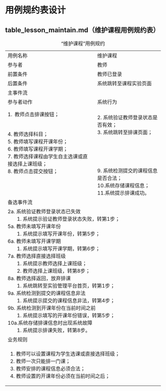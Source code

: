 # 用例规约表设计

## table_lesson_maintain.md（维护课程用例规约表）

<table>
    <caption>“维护课程”用例规约</caption>
    <tr>
        <td>用例名称</td>
        <td>维护课程</td>
    </tr>
    <tr>
        <td>参与者</td>
        <td>教师</td>
    </tr>
    <tr>
        <td>前置条件</td>
        <td>教师已登录</td>
    </tr>
    <tr>
        <td>后置条件</td>
        <td>系统跳转至课程实验页面</td>
    </tr>
    <tr>
        <td colspan="2">主事件流</td>
    </tr>
    <tr>
        <td>参与者动作</td>
        <td>系统行为</td>
    </tr>
    <tr>
        <td>
            1. 教师点击排课按钮；<br><br><br>
            4. 教师选择科目；<br>
            5. 教师填写课程开课年份；<br>
            6. 教师填写课程开课学期；<br>
            7. 教师选择课程由学生自主选课或直接选择上课班级；<br>
            8. 教师点击提交按钮；<br><br><br><br>
        </td>
        <td>
            <br>
            2. 系统验证教师登录状态是否有效；<br>
            3. 系统跳转至排课页面；<br><br><br><br><br><br>
            9. 系统检测提交的课程信息是否合法；<br>
            10.系统存储课程信息；<br>
            11.系统提示排课成功。
        </td>
    </tr>
    <tr>
        <td colspan="2">备选事件流</td>
    </tr>
    <tr>
        <td colspan="2">
            2a. 系统验证教师登录状态已失效<br>
                &nbsp&nbsp&nbsp&nbsp&nbsp&nbsp
                1. 系统提示验证教师登录状态失败，转第1步；<br>
            5a. 教师未填写开课年份<br>
                &nbsp&nbsp&nbsp&nbsp&nbsp&nbsp
                1. 系统提示填写开课年份，转第5步；<br>
            6a. 教师未填写开课学期<br>
                &nbsp&nbsp&nbsp&nbsp&nbsp&nbsp
                1. 系统提示填写开课学期，转第6步；<br>
            7a. 教师选择直接选择班级<br>
                &nbsp&nbsp&nbsp&nbsp&nbsp&nbsp
                1. 系统提示教师选择上课班级；<br>
                &nbsp&nbsp&nbsp&nbsp&nbsp&nbsp
                2. 教师选择上课班级，转第8步；<br>
            8a. 教师选择返回，放弃排课<br>
                &nbsp&nbsp&nbsp&nbsp&nbsp&nbsp
                1. 系统跳转至实验管理平台首页，转第1步；<br>
            9a. 系统检测到提交的课程信息非法<br>
                &nbsp&nbsp&nbsp&nbsp&nbsp&nbsp
                1. 系统提示提交的课程信息非法，转第4步；<br>
            9b. 系统检测到开课年份在当前时间之前<br>
                &nbsp&nbsp&nbsp&nbsp&nbsp&nbsp
                1. 系统提示填写的开课年份错误，转第5步；<br>
            10a.系统存储排课信息时出现系统故障<br>
                &nbsp&nbsp&nbsp&nbsp&nbsp&nbsp
                1. 系统提示排课失败，转第8步。
        </td>
    </tr>
    <tr>
        <td colspan="2">业务规则</td>
    </tr>
    <tr>
        <td colspan="2">
            <ol>
                <li>教师可以设置课程为学生选课或直接选择班级；</li>
                <li>教师一次只能排一门课；</li>
                <li>教师安排的课程信息必须合法；</li>
                <li>教师设置的开课年份必须在当前时间之后；</li>
            </ol>
        </td>
    </tr>
</table>